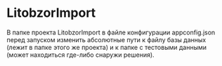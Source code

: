 # LitobzorImport

В папке проекта LitobzorImport в файле конфигурации appconfig.json перед запуском изменить абсолютные пути к файлу базы данных (лежит в папке этого же проекта) и к папке с тестовыми данными (может находиться где-либо снаружи решения).
